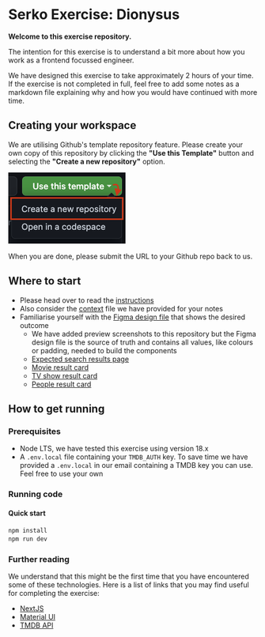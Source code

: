 # Serko Exercise: Dionysus

**Welcome to this exercise repository.**

The intention for this exercise is to understand a bit more about how you work as a frontend focussed engineer.

We have designed this exercise to take approximately 2 hours of your time.
If the exercise is not completed in full, feel free to add some notes as a markdown file explaining why and how you would have continued with more time.

## Creating your workspace

We are utilising Github's template repository feature. Please create your own copy of this repository by clicking the **"Use this Template"** button and selecting the **"Create a new repository"** option.

![Github usage](github-use-template.png)

When you are done, please submit the URL to your Github repo back to us.

## Where to start

- Please head over to read the [instructions](INSTRUCTIONS.md)
- Also consider the [context](CONTEXT.md) file we have provided for your notes
- Familiarise yourself with the [Figma design file](https://www.figma.com/file/hGMcwa4NCwkUYvdfUtPueK/FE-Interview---Movie-results-page?type=design&node-id=6%3A2634&mode=dev) that shows the desired outcome
  - We have added preview screenshots to this repository but the Figma design file is the source of truth and contains all values, like colours or padding, needed to build the components
  - [Expected search results page](./screenshots/movie-results-card.png)
  - [Movie result card](./screenshots/movie-results-card.png)
  - [TV show result card](./screenshots/tv-show-results-card.png)
  - [People result card](./screenshots/people-results-card.png)

## How to get running

### Prerequisites

- Node LTS, we have tested this exercise using version 18.x
- A `.env.local` file containing your `TMDB_AUTH` key. To save time we have provided a `.env.local` in our email containing a TMDB key you can use. Feel free to use your own

### Running code

#### Quick start

```bash
npm install
npm run dev
```

### Further reading

We understand that this might be the first time that you have encountered some of these technologies. Here is a list of links that you may find useful for completing the exercise:

- [NextJS](https://nextjs.org/docs)
- [Material UI](https://mui.com/material-ui/getting-started/)
- [TMDB API](https://developer.themoviedb.org/reference/intro/getting-started)
